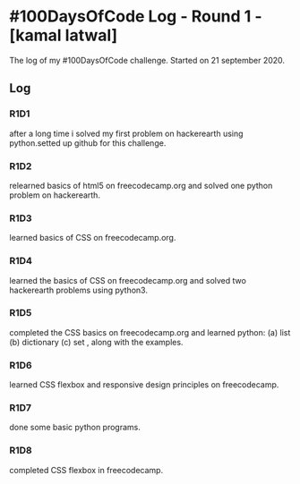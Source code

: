 # #100DaysOfCode Log - Round 1 - [kamal latwal]
The log of my #100DaysOfCode challenge. Started on 21 september 2020.

## Log

### R1D1 
after a long time i solved my first problem on hackerearth using python.setted up github for this challenge.

### R1D2
relearned basics of html5 on freecodecamp.org and solved one python problem on hackerearth.

### R1D3
learned basics of CSS on freecodecamp.org.

### R1D4
learned the basics of CSS on freecodecamp.org and solved two hackerearth problems using python3.

### R1D5
completed the CSS basics on freecodecamp.org and learned python: (a) list  (b) dictionary (c) set , along with the examples. 

### R1D6
learned CSS flexbox and responsive design principles on freecodecamp.

### R1D7
done some basic python programs.

### R1D8
completed CSS flexbox in freecodecamp.